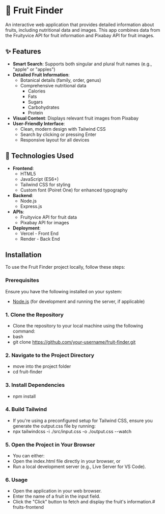 # 🍎 Fruit Finder

An interactive web application that provides detailed information about fruits, including nutritional data and images. This app combines data from the Fruityvice API for fruit information and Pixabay API for fruit images.

## ✨ Features

- **Smart Search**: Supports both singular and plural fruit names (e.g., "apple" or "apples")
- **Detailed Fruit Information**:
  - Botanical details (family, order, genus)
  - Comprehensive nutritional data
    - Calories
    - Fats
    - Sugars
    - Carbohydrates
    - Protein
- **Visual Content**: Displays relevant fruit images from Pixabay
- **User-Friendly Interface**:
  - Clean, modern design with Tailwind CSS
  - Search by clicking or pressing Enter
  - Responsive layout for all devices

## 🚀 Technologies Used

- **Frontend**:
  - HTML5
  - JavaScript (ES6+)
  - Tailwind CSS for styling
  - Custom font (Poiret One) for enhanced typography
- **Backend**:
  - Node.js
  - Express.js
- **APIs**:
  - Fruityvice API for fruit data
  - Pixabay API for images
- **Deployment**:
  - Vercel - Front End
  - Render - Back End

## Installation

To use the Fruit Finder project locally, follow these steps:

### Prerequisites

Ensure you have the following installed on your system:

- [Node.js](https://nodejs.org/) (for development and running the server, if applicable)

### 1. Clone the Repository

- Clone the repository to your local machine using the following command:
- bash
- git clone https://github.com/your-username/fruit-finder.git

### 2. Navigate to the Project Directory

- move into the project folder
- cd fruit-finder

### 3. Install Dependencies

- npm install

### 4. Build Tailwind

- If you're using a preconfigured setup for Tailwind CSS, ensure you generate the output.css file by running:
- npx tailwindcss -i ./src/input.css -o ./output.css --watch

### 5. Open the Project in Your Browser

- You can either:
- Open the index.html file directly in your browser, or
- Run a local development server (e.g., Live Server for VS Code).

### 6. Usage

- Open the application in your web browser.
- Enter the name of a fruit in the input field.
- Click the "Click" button to fetch and display the fruit's information.# fruits-frontend

